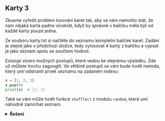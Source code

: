 ## Karty 3

Zkusme vyřešit problém losování karet tak, aby se nám nemohlo stát, že nám nějaká karta padne vícekrát, když by správně
v balíčku měla být od každé karty pouze jedna.

Ze souboru karty.txt si načtěte do seznamu kompletní balíček karet. Zadání je stejné jako v předchozí úložce, tedy
vylosovat 4 karty z balíčku a vypsat je jako seznam spolu se součtem hodnot.

Existuje vícero možných postupů, které vedou ke stejnému výsledku. Zde už můžete trochu zagooglit. Ve většině postupů se
vám bude hodit metoda, který umí odstranit prvek seznamu na zadaném indexu:

```python
x = [1, 2, 3]
x.pop(0)
print(x)  # [2, 3]
```

Také se vám může hodit funkce `shuffle()` z modulu `random`, která umí náhodně zamíchat seznam.

<details>
<summary><b>Řešení</b></summary>


Použijeme kod z předchozího příkladu a zaměříme se na vygenerovaný seznam karet.

```python
# zamichame
random.shuffle(karty)

# ctyrykrat si do ruky vezmeme posledni kartu ze seznamu
# seznam karet se ted zmensuje a muzeme tak opakovat pro vice hracu

ruka = []
for _ in range(4):
    ruka.append(karty.pop())
```

</details>
